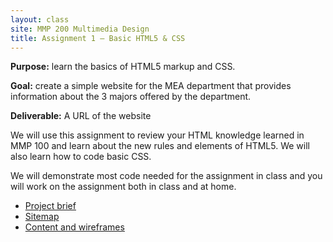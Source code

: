 ```yaml
---
layout: class
site: MMP 200 Multimedia Design
title: Assignment 1 – Basic HTML5 & CSS
---
```



**Purpose:** learn the basics of HTML5 markup and CSS.

**Goal:** create a simple website for the MEA department that provides information about the 3 majors offered by the department.

**Deliverable:** A URL of the website

We will use this assignment to review your HTML knowledge learned in MMP 100 and learn about the new rules and elements of HTML5. We will also learn how to code basic CSS.

We will demonstrate most code needed for the assignment in class and you will work on the assignment both in class and at home.

- [Project brief](as1-brief.md)
- [Sitemap](as1-sitemap.png)
- [Content and wireframes](wireframes-as1-mea.pdf)
